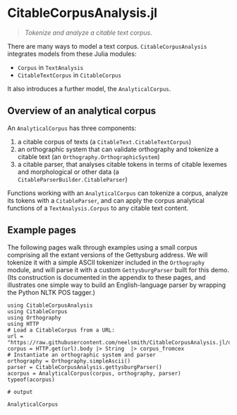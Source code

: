 # CitableCorpusAnalysis.jl

> *Tokenize and analyze a citable text corpus*.

There are many ways to model a text corpus.  `CitableCorpusAnalysis` integrates models from these Julia modules:

- `Corpus` in `TextAnalysis`
- `CitableTextCorpus` in `CitableCorpus`

It also introduces a further model, the `AnalyticalCorpus`.


## Overview of an analytical corpus



An `AnalyticalCorpus` has three components:

1. a citable corpus of texts (a `CitableText.CitableTextCorpus`)
2. an orthographic system that can validate orthography and tokenize a citable text (an `Orthography.OrthographicSystem`)
3. a citable parser, that analyses citable tokens in terms of citable lexemes and morphological or other data (a `CitableParserBuilder.CitableParser`)

Functions working with an `AnalyticalCorpus` can tokenize a corpus, analyze its tokens with a `CitableParser`, and can apply the corpus analytical functions of a `TextAnalysis.Corpus` to any citable text content.

## Example pages


The following pages walk through examples using a small corpus comprising all the extant versions of the Gettysburg address.  We will tokenize it with a simple ASCII tokenizer included in the `Orthography` module, and will parse it with a custom `GettysburgParser` built for this demo. (Its construction is documented in the appendix to these pages, and illustrates one simple way to build an English-language parser by wrapping the Python NLTK POS tagger.)



```jldoctest overview
using CitableCorpusAnalysis
using CitableCorpus
using Orthography
using HTTP
# Load a CitableCorpus from a URL:
url = "https://raw.githubusercontent.com/neelsmith/CitableCorpusAnalysis.jl/dev/test/data/gettysburg/gettysburgcorpus.cex"
corpus = HTTP.get(url).body |> String  |> corpus_fromcex
# Instantiate an orthographic system and parser
orthography = Orthography.simpleAscii()
parser = CitableCorpusAnalysis.gettysburgParser()
acorpus = AnalyticalCorpus(corpus, orthography, parser)
typeof(acorpus)

# output

AnalyticalCorpus
```

